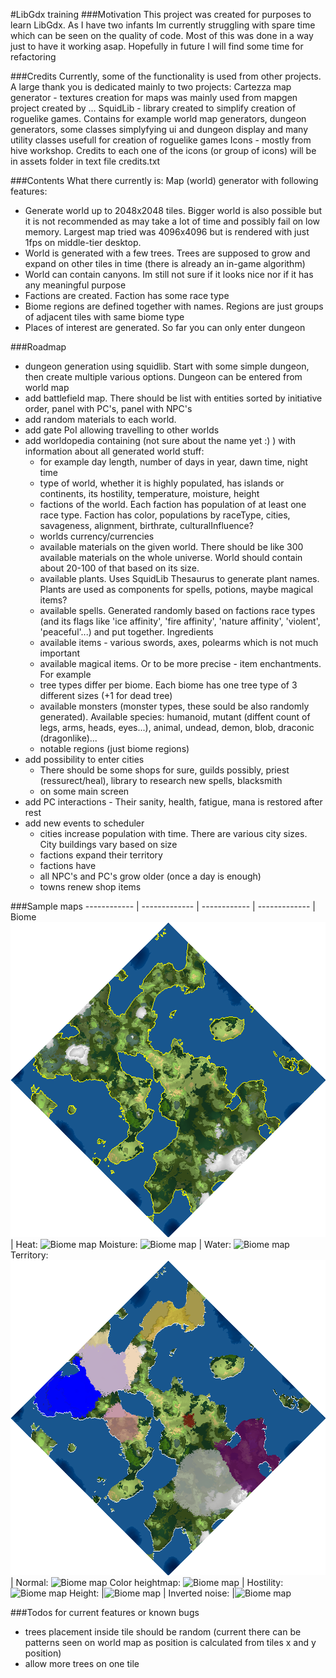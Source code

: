 #LibGdx training
###Motivation
This project was created for purposes to learn LibGdx. As I have two infants Im currently struggling with spare time which can be seen on the quality of code. 
Most of this was done in a way just to have it working asap. Hopefully in future I will find some time for refactoring  

###Credits
Currently, some of the functionality is used from other projects. A large thank you is dedicated mainly to two projects: 
Cartezza map generator - textures creation for maps was mainly used from mapgen project created by ... 
SquidLib - library created to simplify creation of roguelike games. Contains for example world map generators, dungeon generators, some classes simplyfying ui and dungeon display and many utility classes usefull for creation of roguelike games 
Icons - mostly from hive workshop. Credits to each one of the icons (or group of icons) will be in assets folder in text file credits.txt

###Contents
What there currently is:
Map (world) generator with following features:
- Generate world up to 2048x2048 tiles. Bigger world is also possible but it is not recommended as may take a lot of time and possibly fail on low memory. 
Largest map tried was 4096x4096 but is rendered with just 1fps on middle-tier desktop. 
- World is generated with a few trees. Trees are supposed to grow and expand on other tiles in time (there is already an in-game algorithm)
- World can contain canyons. Im still not sure if it looks nice nor if it has any meaningful purpose
- Factions are created. Faction has some race type
- Biome regions are defined together with names. Regions are just groups of adjacent tiles with same biome type   
- Places of interest are generated. So far you can only enter dungeon

  

###Roadmap
- dungeon generation using squidlib. Start with some simple dungeon, then create multiple various options. Dungeon can be entered from world map
- add battlefield map. There should be list with entities sorted by initiative order, panel with PC's, panel with NPC's
- add random materials to each world.
- add gate PoI allowing travelling to other worlds   
- add worldopedia containing (not sure about the name yet :) ) with information about all generated world stuff:
    - for example day length, number of days in year, dawn time, night time
    - type of world, whether it is highly populated, has islands or continents, its hostility, temperature, moisture, height
    - factions of the world. Each faction has population of at least one race type. Faction has color, populations by raceType, cities, savageness, alignment, birthrate, culturalInfluence? 
    - worlds currency/currencies
    - available materials on the given world. There should be like 300 available materials on the whole universe. World should contain about 20-100 of that based on its size.
    - available plants. Uses SquidLib Thesaurus to generate plant names. Plants are used as components for spells, potions, maybe magical items?
    - available spells. Generated randomly based on factions race types (and its flags like 'ice affinity', 'fire affinity', 'nature affinity', 'violent', 'peaceful'...) and put together. Ingredients   
    - available items - various swords, axes, polearms which is not much important  
    - available magical items. Or to be more precise - item enchantments. For example 
    - tree types differ per biome. Each biome has one tree type of 3 different sizes (+1 for dead tree)
    - available monsters (monster types, these sould be also randomly generated). Available species: humanoid, mutant (diffent count of legs, arms, heads, eyes...), animal, undead, demon, blob, draconic (dragonlike)...
    - notable regions (just biome regions)    
- add possibility to enter cities
    - There should be some shops for sure, guilds possibly, priest (ressurect/heal), library to research new spells, blacksmith
    - on some main screen
- add PC interactions - Their sanity, health, fatigue, mana is restored after rest
- add new events to scheduler
    - cities increase population with time. There are various city sizes. City buildings vary based on size
    - factions expand their territory
    - factions have 
    - all NPC's and PC's grow older (once a day is enough)
    - towns renew shop items




###Sample maps
------------ | ------------- | 
------------ | ------------- |
Biome ![Biome map](core/assets/world/2394544200062520133/texture/biomemap.png) | Heat: ![Biome map](core/assets/world/2394544200062520133/texture/heatmap.png)
Moisture: ![Biome map](core/assets/world/2394544200062520133/texture/moisturemap.png) | Water: ![Biome map](core/assets/world/2394544200062520133/texture/watermap.png)
Territory: ![Biome map](core/assets/world/2394544200062520133/texture/territorymap.png) | Normal: ![Biome map](core/assets/world/2394544200062520133/texture/normalmap.png)
Color heightmap: ![Biome map](core/assets/world/2394544200062520133/texture/color_heightmap.png) | Hostility: ![Biome map](core/assets/world/2394544200062520133/texture/hostilitymap.png)
Height: |![Biome map](core/assets/world/2394544200062520133/texture/heightmap.png) | Inverted noise: |![Biome map](core/assets/world/2394544200062520133/texture/invertednoisemap.png)


###Todos for current features or known bugs
- trees placement inside tile should be random (current there can be patterns seen on world map as position is calculated from tiles x and y position) 
- allow more trees on one tile 